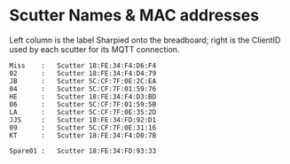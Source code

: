# Scutter Names & MAC addresses

Left column is the label Sharpied onto the breadboard; right is the ClientID used by each scutter for its MQTT connection.

    Miss    :   Scutter 18:FE:34:F4:D6:F4  
    02      :   Scutter 18:FE:34:F4:D4:79  
    JB      :   Scutter 5C:CF:7F:0E:2C:EA  
    04      :   Scutter 5C:CF:7F:01:59:76  
    HE      :   Scutter 18:FE:34:F4:D3:BD  
    06      :   Scutter 5C:CF:7F:01:59:5B  
    LA      :   Scutter 5C:CF:7F:0E:35:2D  
    JJS     :   Scutter 18:FE:34:FD:92:D1  
    09      :   Scutter 5C:CF:7F:0E:31:16  
    KT      :   Scutter 18:FE:34:F4:D0:7B
    
    Spare01 :   Scutter 18:FE:34:FD:93:33

